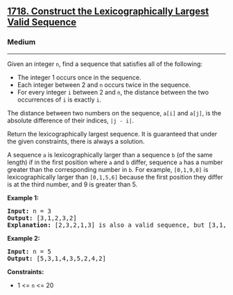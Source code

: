 <h2><a href="https://leetcode.com/problems/construct-the-lexicographically-largest-valid-sequence">1718. Construct the Lexicographically Largest Valid Sequence</a></h2>
<h3>Medium</h3>
<hr>
<p>Given an integer <code>n</code>, find a sequence that satisfies all of the following:</p>
<ul>
  <li>The integer 1 occurs once in the sequence.</li>
  <li>Each integer between 2 and <code>n</code> occurs twice in the sequence.</li>
  <li>For every integer <code>i</code> between 2 and <code>n</code>, the distance between the two occurrences of <code>i</code> is exactly <code>i</code>.</li>
</ul>
<p>The distance between two numbers on the sequence, <code>a[i]</code> and <code>a[j]</code>, is the absolute difference of their indices, <code>|j - i|</code>.</p>
<p>Return the lexicographically largest sequence. It is guaranteed that under the given constraints, there is always a solution.</p>
<p>A sequence <code>a</code> is lexicographically larger than a sequence <code>b</code> (of the same length) if in the first position where <code>a</code> and <code>b</code> differ, sequence <code>a</code> has a number greater than the corresponding number in <code>b</code>. For example, <code>[0,1,9,0]</code> is lexicographically larger than <code>[0,1,5,6]</code> because the first position they differ is at the third number, and 9 is greater than 5.</p>
<p><strong>Example 1:</strong></p>
<pre>
<strong>Input:</strong> n = 3
<strong>Output:</strong> [3,1,2,3,2]
<strong>Explanation:</strong> [2,3,2,1,3] is also a valid sequence, but [3,1,2,3,2] is the lexicographically largest valid sequence.
</pre>
<p><strong>Example 2:</strong></p>
<pre>
<strong>Input:</strong> n = 5
<strong>Output:</strong> [5,3,1,4,3,5,2,4,2]
</pre>
<p><strong>Constraints:</strong></p>
<ul>
  <li>1 <= <code>n</code> <= 20</li>
</ul>
